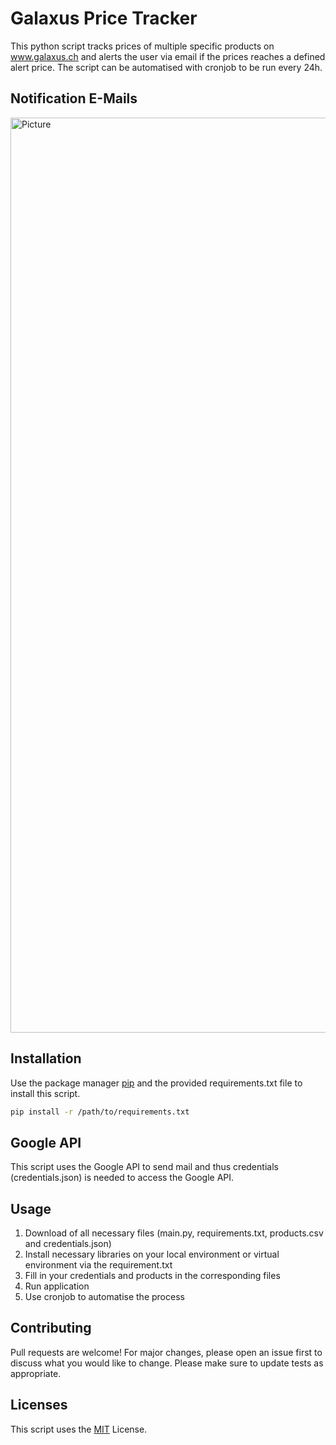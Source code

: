 # Galaxus Price Tracker

This python script tracks prices of multiple specific products on www.galaxus.ch and alerts the user via email if the prices reaches a defined alert price. The script can be automatised with cronjob to be run every 24h.

## Notification E-Mails

<img width="1464" alt="Picture" src="https://github.com/fabiothon/Galaxus_Price_Tracker/blob/6fdf1c738fc4a7086854cb20e8c0d7e6c1ad619f/picture_1.png">

## Installation

Use the package manager [pip](https://pip.pypa.io/en/stable/) and the provided requirements.txt file to install this script.

```bash
pip install -r /path/to/requirements.txt
`````

## Google API
This script uses the Google API to send mail and thus credentials (credentials.json) is needed to access the Google API.

## Usage

1. Download of all necessary files (main.py, requirements.txt, products.csv and credentials.json)
2. Install necessary libraries on your local environment or virtual environment via the requirement.txt
3. Fill in your credentials and products in the corresponding files
4. Run application
5. Use cronjob to automatise the process

## Contributing

Pull requests are welcome! For major changes, please open an issue first
to discuss what you would like to change.
Please make sure to update tests as appropriate.

## Licenses
This script uses the [MIT](https://choosealicense.com/licenses/mit/) License.
